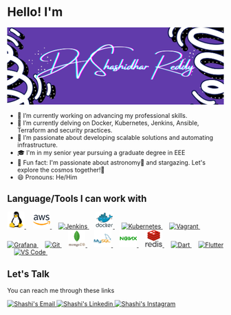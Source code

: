 # Hello! I'm

![Profile Image](https://github.com/Shashi2504/Shashi2504/blob/main/Profile.png?raw=true)

- 🔭 I’m currently working on advancing my professional skills.
- 🌱 I’m currently delving on Docker, Kubernetes, Jenkins, Ansible, Terraform and security practices.
- 🚀 I’m passionate about developing scalable solutions and automating infrastructure.
- 🎓 I'm in my senior year pursuing a graduate degree in EEE
- 🌟 Fun fact: I'm passionate about astronomy🌠 and stargazing. Let's explore the cosmos together!🔭
- 😄 Pronouns: He/Him

## Language/Tools I can work with

<a href="https://www.linux.org/" target="_blank">
    <img title="Linux" height="40px" src="https://raw.githubusercontent.com/devicons/devicon/master/icons/linux/linux-original.svg"/>
</a> &nbsp;&nbsp;&nbsp;

<a href="https://aws.amazon.com/" target="_blank">
    <img title="AWS" height="40px" src="https://raw.githubusercontent.com/devicons/devicon/master/icons/amazonwebservices/amazonwebservices-original-wordmark.svg"/>
</a> &nbsp;&nbsp;&nbsp;

<a href="https://www.jenkins.io/" target="_blank">
    <img title="Jenkins" height="40px" src="https://www.vectorlogo.zone/logos/jenkins/jenkins-icon.svg"/>
</a> &nbsp;&nbsp;&nbsp;

<a href="https://www.docker.com/" target="_blank">
    <img title="Docker" height="40px" src="https://raw.githubusercontent.com/devicons/devicon/master/icons/docker/docker-original-wordmark.svg"/>
</a> &nbsp;&nbsp;&nbsp;

<a href="https://kubernetes.io/" target="_blank">
    <img title="Kubernetes" height="40px" src="https://www.vectorlogo.zone/logos/kubernetes/kubernetes-icon.svg"/>
</a> &nbsp;&nbsp;&nbsp;

<a href="https://www.vagrantup.com/" target="_blank">
    <img title="Vagrant" height="40px" src="https://www.vectorlogo.zone/logos/vagrantup/vagrantup-icon.svg"/>
</a> &nbsp;&nbsp;&nbsp;

<a href="https://grafana.com/" target="_blank">
    <img title="Grafana" height="40px" src="https://www.vectorlogo.zone/logos/grafana/grafana-icon.svg"/>
</a> &nbsp;&nbsp;&nbsp;

<a href="https://git-scm.com/" target="_blank">
    <img title="Git" height="40px" src="https://www.vectorlogo.zone/logos/git-scm/git-scm-icon.svg"/>
</a> &nbsp;&nbsp;&nbsp;

<a href="https://www.mongodb.com/" target="_blank">
    <img title="MongoDB" height="40px" src="https://raw.githubusercontent.com/devicons/devicon/master/icons/mongodb/mongodb-original-wordmark.svg"/>
</a> &nbsp;&nbsp;&nbsp;

<a href="https://www.mysql.com/" target="_blank">
    <img title="MySQL" height="40px" src="https://raw.githubusercontent.com/devicons/devicon/master/icons/mysql/mysql-original-wordmark.svg"/>
</a> &nbsp;&nbsp;&nbsp;

<a href="https://www.nginx.com/" target="_blank">
    <img title="Nginx" height="40px" src="https://raw.githubusercontent.com/devicons/devicon/master/icons/nginx/nginx-original.svg"/>
</a> &nbsp;&nbsp;&nbsp;

<a href="https://redis.io/" target="_blank">
    <img title="Redis" height="40px" src="https://raw.githubusercontent.com/devicons/devicon/master/icons/redis/redis-original-wordmark.svg"/>
</a> &nbsp;&nbsp;&nbsp;

<a href="https://dart.dev/" target="_blank">
    <img title="Dart" height="40px" src="https://img.icons8.com/color/50/000000/dart.png"/>
</a> &nbsp;&nbsp;&nbsp;

<a href="https://flutter.dev/" target="_blank">
    <img title="Flutter" height="40px" src="https://user-images.githubusercontent.com/85930567/147389443-b0e06295-4659-4b21-a6ac-0c69bc3baafb.png"/>
</a> &nbsp;&nbsp;&nbsp;

<a href="https://code.visualstudio.com/" target="_blank">
    <img title="VS Code" height="40px" src="https://img.icons8.com/fluency/144/000000/visual-studio-code-2019.png"/>
</a> &nbsp;&nbsp;&nbsp;



## Let's Talk

You can reach me through these links <br>

<div>
<a href="mailto:shashireddy0403@gmail.com">
  <img alt="Shashi's Email" height="70px" src="https://user-images.githubusercontent.com/85930567/175770833-302b4ef2-faeb-421f-88eb-744737a4ad74.png"
/>
</a> 
<a href="https://www.linkedin.com/in/d-v-shashidhar-reddy-9614291b7//">
  <img alt="Shashi's Linkedin" height="70px" src="https://user-images.githubusercontent.com/85930567/175769904-8f101a4f-5415-4855-83d8-11e8c1ee37b1.png" />
</a>
<a href="https://www.instagram.com/shashi_d04/">
  <img alt="Shashi's Instagram" height="70px" src="https://user-images.githubusercontent.com/85930567/175769762-aa808175-4426-428d-b383-8edd363c3573.png" />
</a> 
</div>


